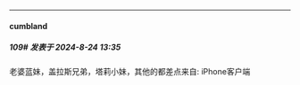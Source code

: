 ﻿
*****

####  cumbland  
##### 109#       发表于 2024-8-24 13:35

老婆蓝妹，盖拉斯兄弟，塔莉小妹，其他的都差点来自: iPhone客户端

